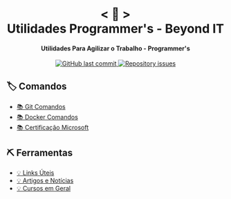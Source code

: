 <h1 align="center">
    < 📖 > <br>
    Utilidades Programmer's - Beyond IT
</h1>
  
<h4 align="center">
  Utilidades Para Agilizar o Trabalho - Programmer's
</h4>

<p align="center"> 

  <a href="https://github.com/rafael-buttignon/Utilidades-Para-Estudo/commits?author=rafael-buttignon">
    <img alt="GitHub last commit" src="https://img.shields.io/github/last-commit/Nerd0000/Meus-Projetos.svg">
  </a>

  <a href="https://github.com/rafael-buttignon/Utilidades-Para-Estudo/issues">
    <img alt="Repository issues" src="https://img.shields.io/github/issues/Nerd0000/Meus-Projetos.svg">
  </a>

</p>

## 🏷️ Comandos

- [📚 Git Comandos](./config/ComandosGit.md)
- [📚 Docker Comandos](./config/Ferramentas.md)
- [📚 Certificação Microsoft](./config/Certificacao.md)

## ⛏ Ferramentas

- [💡 Links Úteis](./config/Ferramentas.md)
- [💡 Artigos e Notícias](./config/Ferramentas.md)
- [💡 Cursos em Geral](./config/Geral.md)



